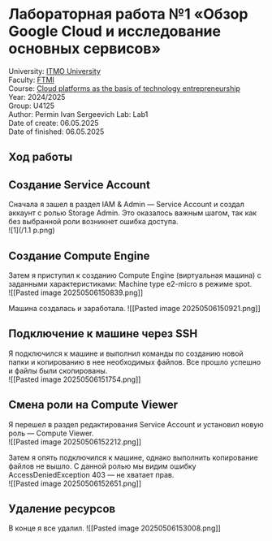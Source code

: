 # Лабораторная работа №1 «Обзор Google Cloud и исследование основных сервисов»  
University: [ITMO University](https://itmo.ru/ru/)  
Faculty: [FTMI](https://itmo.ru/ru/viewfaculty/87/fakultet_tehnologicheskogo_menedzhmenta_i_innovaciy.htm)  
Course: [Cloud platforms as the basis of technology entrepreneurship](https://itmo-ict-faculty.github.io/cloud-platforms-as-the-basis-of-technology-entrepreneurship/)  
Year: 2024/2025  
Group: U4125  
Author: Permin Ivan Sergeevich
Lab: Lab1  
Date of create: 06.05.2025  
Date of finished:  06.05.2025  
## Ход работы  
## Создание Service Account  
Сначала я зашел в раздел IAM & Admin — Service Account и создал аккаунт с ролью Storage Admin. Это оказалось важным шагом, так как без выбранной роли возникнет ошибка доступа.  
![1](/1.1 p.png)

## Создание Compute Engine  
Затем я приступил к созданию Compute Engine (виртуальная машина) с заданными характеристиками: Machine type e2-micro в режиме spot.  
![[Pasted image 20250506150839.png]]

  
Машина создалась и заработала.
![[Pasted image 20250506150921.png]]  
  
## Подключение к машине через SSH  
Я подключился к машине и выполнил команды по созданию новой папки и копированию в нее необходимых файлов. Все прошло успешно и файлы были скопированы.  
![[Pasted image 20250506151754.png]]  
  
## Смена роли на Compute Viewer  
Я перешел в раздел редактирования Service Account и установил новую роль —  Compute Viewer.  
![[Pasted image 20250506152212.png]]


Затем я опять подключился к машине, однако выполнить копирование файлов не вышло. С данной ролью мы видим ошибку AccessDeniedException 403 — не хватает прав.  
![[Pasted image 20250506152651.png]]  
  
## Удаление ресурсов  
В конце я все удалил.
![[Pasted image 20250506153008.png]]

